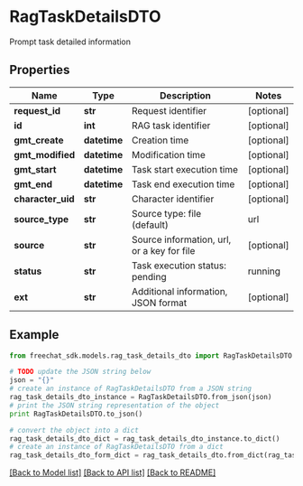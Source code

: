 # RagTaskDetailsDTO

Prompt task detailed information

## Properties

Name | Type | Description | Notes
------------ | ------------- | ------------- | -------------
**request_id** | **str** | Request identifier | [optional] 
**id** | **int** | RAG task identifier | [optional] 
**gmt_create** | **datetime** | Creation time | [optional] 
**gmt_modified** | **datetime** | Modification time | [optional] 
**gmt_start** | **datetime** | Task start execution time | [optional] 
**gmt_end** | **datetime** | Task end execution time | [optional] 
**character_uid** | **str** | Character identifier | [optional] 
**source_type** | **str** | Source type: file (default) | url | [optional] 
**source** | **str** | Source information, url, or a key for file | [optional] 
**status** | **str** | Task execution status: pending | running | succeeded | failed | canceled | [optional] 
**ext** | **str** | Additional information, JSON format | [optional] 

## Example

```python
from freechat_sdk.models.rag_task_details_dto import RagTaskDetailsDTO

# TODO update the JSON string below
json = "{}"
# create an instance of RagTaskDetailsDTO from a JSON string
rag_task_details_dto_instance = RagTaskDetailsDTO.from_json(json)
# print the JSON string representation of the object
print RagTaskDetailsDTO.to_json()

# convert the object into a dict
rag_task_details_dto_dict = rag_task_details_dto_instance.to_dict()
# create an instance of RagTaskDetailsDTO from a dict
rag_task_details_dto_form_dict = rag_task_details_dto.from_dict(rag_task_details_dto_dict)
```
[[Back to Model list]](../README.md#documentation-for-models) [[Back to API list]](../README.md#documentation-for-api-endpoints) [[Back to README]](../README.md)


